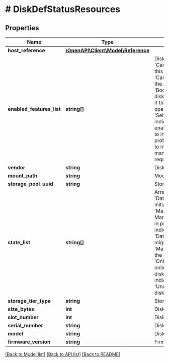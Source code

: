 # # DiskDefStatusResources

## Properties

Name | Type | Description | Notes
------------ | ------------- | ------------- | -------------
**host_reference** | [**\OpenAPI\Client\Model\Reference**](Reference.md) |  | [optional]
**enabled_features_list** | **string[]** | Disk feature flags - &#39;CanAddAsNewDisk&#39;: Flag to indicate if this disk can be added as    new disk. - &#39;CanAddAsOldDisk&#39;: Flag to indicate if the disk can be added as    old disk. - &#39;BootDisk&#39;: Flag to indicate if its a boot disk. - &#39;OnlyBootDisk&#39;: Flag to indicate if the disk is boot only and    no disk operation to be run on it. - &#39;SelfEncryptingEnabled&#39;: Flag to indicate if the disk has self    encryption enabled. - &#39;PasswordProtected&#39;: Flag to indicate if the disk is password    protected. - &#39;SelfManagedNvme&#39;: Flag to indicate if the NVMe disk is self   managed and no host/CVM reboot required. | [optional]
**vendor** | **string** | Disk vendor. | [optional]
**mount_path** | **string** | Mount path. | [optional]
**storage_pool_uuid** | **string** | Storage pool uuid. | [optional]
**state_list** | **string[]** | Array of disk states - &#39;DataMigrationInitiated&#39;: Data Migration Initiated. - &#39;MarkedForRemovalButNotDetachable&#39;: Marked for removal, data    migration is in progress. - &#39;ReadyToDetach&#39;: Flag to indicate the disk is detachable. - &#39;DataMigrated&#39;: Flag to indicate if data migration is completed for    this disk. - &#39;MarkedForRemoval&#39;: Flag to indicate if the disk is marked for    removal. - &#39;Online&#39;: Flag to indicate if the disk is online. - &#39;Bad&#39;: Flag to indicate if the disk is bad. - &#39;Mounted&#39;: Flag to indicate if the disk is mounted. - &#39;UnderDiagnosis&#39;: Flag to indicate if the disk is under diagnosis. | [optional]
**storage_tier_type** | **string** | Storage tier type. | [optional]
**size_bytes** | **int** | Disk size in bytes. | [optional]
**slot_number** | **int** | Disk location in a node. | [optional]
**serial_number** | **string** | Disk serial number. | [optional]
**model** | **string** | Disk model. | [optional]
**firmware_version** | **string** | Firmware version. | [optional]

[[Back to Model list]](../../README.md#models) [[Back to API list]](../../README.md#endpoints) [[Back to README]](../../README.md)
